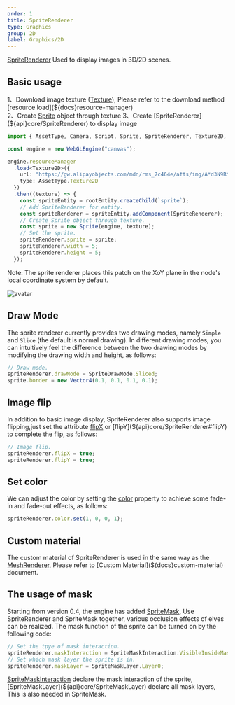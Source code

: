```yaml
---
order: 1
title: SpriteRenderer
type: Graphics
group: 2D
label: Graphics/2D
---
```


[SpriteRenderer](${api}core/SpriteRenderer) Used to display images in 3D/2D scenes.

<playground src="sprite-renderer.ts"></playground>

## Basic usage

1、Download image texture ([Texture](${docs}texture)), Please refer to the download method [resource load](${docs}resource-manager)  
2、Create [Sprite](${docs}sprite) object through texture  
3、Create [SpriteRenderer](${api}core/SpriteRenderer) to display image

```typescript
import { AssetType, Camera, Script, Sprite, SpriteRenderer, Texture2D, Vector3, WebGLEngine } from "@galacean/engine";

const engine = new WebGLEngine("canvas");

engine.resourceManager
  .load<Texture2D>({
    url: "https://gw.alipayobjects.com/mdn/rms_7c464e/afts/img/A*d3N9RYpcKncAAAAAAAAAAAAAARQnAQ",
    type: AssetType.Texture2D
  })
  .then((texture) => {
    const spriteEntity = rootEntity.createChild(`sprite`);
    // Add SpriteRenderer for entity.
    const spriteRenderer = spriteEntity.addComponent(SpriteRenderer);
    // Create Sprite object through texture.
    const sprite = new Sprite(engine, texture);
    // Set the sprite.
    spriteRenderer.sprite = sprite;
    spriteRenderer.width = 5;
    spriteRenderer.height = 5;
  });
```

Note: The sprite renderer places this patch on the XoY plane in the node's local coordinate system by default.

![avatar](https://gw.alipayobjects.com/mdn/rms_7c464e/afts/img/A*_5fjTp0r2KEAAAAAAAAAAAAAARQnAQ)

## Draw Mode

The sprite renderer currently provides two drawing modes, namely `Simple` and `Slice` (the default is normal drawing). In different drawing modes, you can intuitively feel the difference between the two drawing modes by modifying the drawing width and height, as follows:

```typescript
// Draw mode.
spriteRenderer.drawMode = SpriteDrawMode.Sliced;
sprite.border = new Vector4(0.1, 0.1, 0.1, 0.1);
```

<playground src="sprite-slice.ts"></playground>

## Image flip

In addition to basic image display, SpriteRenderer also supports image flipping,just set the attribute [flipX](${api}core/SpriteRenderer#flipX) or [flipY](${api}core/SpriteRenderer#flipY) to complete the flip, as follows:

```typescript
// Image flip.
spriteRenderer.flipX = true;
spriteRenderer.flipY = true;
```

<playground src="sprite-flip.ts"></playground>

## Set color

We can adjust the color by setting the [color](${api}core/SpriteRenderer#color) property to achieve some fade-in and fade-out effects, as follows:

```typescript
spriteRenderer.color.set(1, 0, 0, 1);
```

<playground src="sprite-color.ts"></playground>

## Custom material

The custom material of SpriteRenderer is used in the same way as the [MeshRenderer](${docs}mesh-renderer), Please refer to [Custom Material](${docs}custom-material) document.

<playground src="sprite-material-blur.ts"></playground>

## The usage of mask

Starting from version 0.4, the engine has added [SpriteMask](${docs}sprite-mask), Use SpriteRenderer and SpriteMask together, various occlusion effects of elves can be realized. The mask function of the sprite can be turned on by the following code:

```typescript
// Set the tpye of mask interaction.
spriteRenderer.maskInteraction = SpriteMaskInteraction.VisibleInsideMask;
// Set which mask layer the sprite is in.
spriteRenderer.maskLayer = SpriteMaskLayer.Layer0;
```

[SpriteMaskInteraction](${api}core/SpriteMaskInteraction) declare the mask interaction of the sprite, [SpriteMaskLayer](${api}core/SpriteMaskLayer) declare all mask layers, This is also needed in SpriteMask.

<playground src="sprite-mask.ts"></playground>
